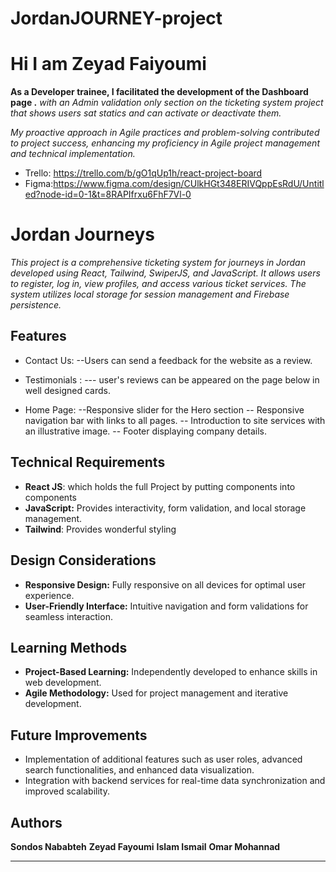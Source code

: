 # JordanJOURNEY-project

# Hi I am Zeyad Faiyoumi

**As a Developer trainee, I facilitated the development of the Dashboard page .**
_with an Admin validation only section on the ticketing system project that shows users sat statics and can activate or deactivate them._

_My proactive approach in Agile practices and problem-solving contributed to project success, enhancing my proficiency in Agile project management and technical implementation._

- Trello: https://trello.com/b/gO1qUp1h/react-project-board
- Figma:https://www.figma.com/design/CUlkHGt348ERIVQppEsRdU/Untitled?node-id=0-1&t=8RAPIfrxu6FhF7Vl-0

# Jordan Journeys

_This project is a comprehensive ticketing system for journeys in Jordan developed using React, Tailwind, SwiperJS, and JavaScript. It allows users to register, log in, view profiles, and access various ticket services. The system utilizes local storage for session management and Firebase persistence._

## Features

- Contact Us:
  --Users can send a feedback for the website as a review.

- Testimonials :
  --- user's reviews can be appeared on the page below in well designed cards.

- Home Page:
  --Responsive slider for the Hero section
  -- Responsive navigation bar with links to all pages.
  -- Introduction to site services with an illustrative image.
  -- Footer displaying company details.

## Technical Requirements

- **React JS**: which holds the full Project by putting components into components
- **JavaScript:** Provides interactivity, form validation, and local storage management.
- **Tailwind**: Provides wonderful styling

## Design Considerations

- **Responsive Design:** Fully responsive on all devices for optimal user experience.
- **User-Friendly Interface:** Intuitive navigation and form validations for seamless interaction.

## Learning Methods

- **Project-Based Learning:** Independently developed to enhance skills in web development.
- **Agile Methodology:** Used for project management and iterative development.

## Future Improvements

- Implementation of additional features such as user roles, advanced search functionalities, and enhanced data visualization.
- Integration with backend services for real-time data synchronization and improved scalability.

## Authors

**Sondos Nababteh**
**Zeyad Fayoumi**
**Islam Ismail**
**Omar Mohannad**

---
